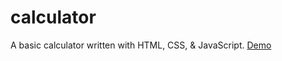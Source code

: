 # calculator
A basic calculator written with HTML, CSS, & JavaScript.
<a href="https://russiangecko.github.io/calculator/">Demo</a>